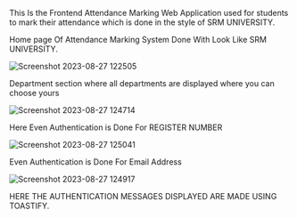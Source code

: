 This Is the Frontend Attendance Marking Web Application used for students to mark their attendance which is done in the style of SRM UNIVERSITY.

Home page Of Attendance Marking System Done With Look Like SRM UNIVERSITY.

![Screenshot 2023-08-27 122505](https://github.com/Muthu-kesavan/Attendance-system/assets/73815261/c9adf1fd-834f-4b26-bd41-26fcdc36b8db)

Department section where all departments are displayed where you can choose yours

![Screenshot 2023-08-27 124714](https://github.com/Muthu-kesavan/Attendance-system/assets/73815261/50e5fb6c-8cda-4951-ac90-a4a2842ab9d7)

Here Even Authentication is Done For REGISTER NUMBER

![Screenshot 2023-08-27 125041](https://github.com/Muthu-kesavan/Attendance-system/assets/73815261/300e9951-8529-4ea6-8009-5af2c0ac27ba)

 Even Authentication is Done For Email Address
 
 ![Screenshot 2023-08-27 124917](https://github.com/Muthu-kesavan/Attendance-system/assets/73815261/d3f3b958-90a1-4c99-b4da-757026788bf5)

 HERE THE AUTHENTICATION MESSAGES  DISPLAYED ARE MADE USING TOASTIFY.
